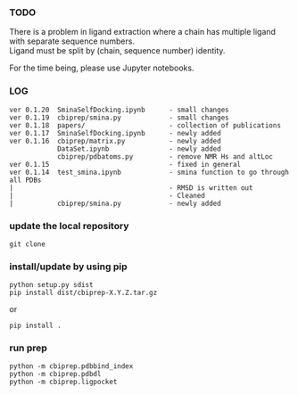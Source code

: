 ### TODO

There is a problem in ligand extraction where a chain has multiple ligand with separate sequence numbers.<br/>
Ligand must be split by (chain, sequence number) identity.

For the time being, please use Jupyter notebooks.

### LOG

```
ver 0.1.20  SminaSelfDocking.ipynb      - small changes
ver 0.1.19  cbiprep/smina.py            - small changes
ver 0.1.18  papers/                     - collection of publications
ver 0.1.17  SminaSelfDocking.ipynb      - newly added
ver 0.1.16  cbiprep/matrix.py           - newly added
            DataSet.ipynb               - newly added
            cbiprep/pdbatoms.py         - remove NMR Hs and altLoc
ver 0.1.15                              - fixed in general
ver 0.1.14  test_smina.ipynb            - smina function to go through all PDBs
|                                       - RMSD is written out
|                                       - Cleaned
|           cbiprep/smina.py            - newly added
```

### update the local repository

```
git clone
```

### install/update by using pip

```
python setup.py sdist
pip install dist/cbiprep-X.Y.Z.tar.gz
```

or

```
pip install .
```

### run prep

```
python -m cbiprep.pdbbind_index
python -m cbiprep.pdbdl
python -m cbiprep.ligpocket
```
